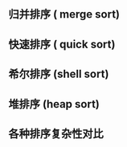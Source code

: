 ## 归并排序 ( merge sort)

## 快速排序 ( quick sort)

## 希尔排序  (shell sort)

## 堆排序 (heap sort)

## 各种排序复杂性对比